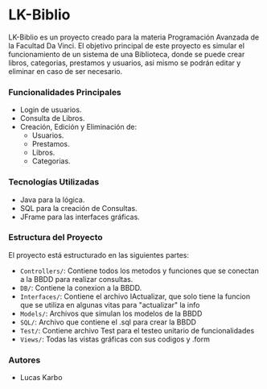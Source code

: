 # LK-Biblio
LK-Biblio es un proyecto creado para la materia Programación Avanzada de la Facultad Da Vinci. 
El objetivo principal de este proyecto es simular el funcionamiento de un sistema de una Biblioteca, donde se puede crear
libros, categorias, prestamos y usuarios, asi mismo se podrán editar y eliminar en caso de ser necesario.

### Funcionalidades Principales
- Login de usuarios.
- Consulta de Libros.
- Creación, Edición y Eliminación de: 
    - Usuarios.
    - Prestamos.
    - Libros.
    - Categorias.

### Tecnologías Utilizadas
- Java para la lógica.
- SQL para la creación de Consultas.
- JFrame para las interfaces gráficas.

### Estructura del Proyecto
El proyecto está estructurado en las siguientes partes:
- `Controllers/`: Contiene todos los metodos y funciones que se conectan a la BBDD para realizar consultas.
- `DB/`: Contiene la conexion a la BBDD.
- `Interfaces/`: Contiene el archivo IActualizar, que solo tiene la funcion que se utiliza en algunas vitas para "actualizar" la info
- `Models/`: Archivos que simulan los modelos de la BBDD
- `SQL/`: Archivo que contiene el .sql para crear la BBDD
- `Test/`: Contiene archivo Test para el testeo unitario de funcionalidades
- `Views/`: Todas las vistas gráficas con sus codigos y .form

### Autores
- Lucas Karbo



